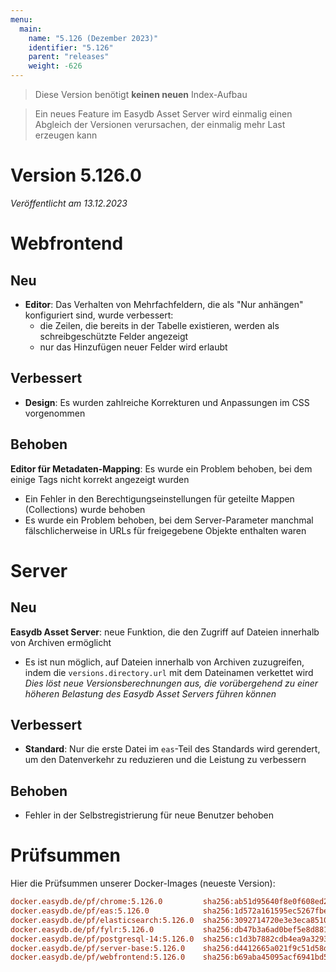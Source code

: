 ```yaml
---
menu:
  main:
    name: "5.126 (Dezember 2023)"
    identifier: "5.126"
    parent: "releases"
    weight: -626
---
```


> Diese Version benötigt **keinen neuen** Index-Aufbau

> Ein neues Feature im Easydb Asset Server wird einmalig einen Abgleich der Versionen verursachen, der einmalig mehr Last erzeugen kann

# Version 5.126.0

*Veröffentlicht am 13.12.2023*


# Webfrontend

## Neu

* **Editor**: Das Verhalten von Mehrfachfeldern, die als "Nur anhängen" konfiguriert sind, wurde verbessert:
  * die Zeilen, die bereits in der Tabelle existieren, werden als schreibgeschützte Felder angezeigt
  * nur das Hinzufügen neuer Felder wird erlaubt

## Verbessert

* **Design**: Es wurden zahlreiche Korrekturen und Anpassungen im CSS vorgenommen

## Behoben

**Editor für Metadaten-Mapping**: Es wurde ein Problem behoben, bei dem einige Tags nicht korrekt angezeigt wurden
* Ein Fehler in den Berechtigungseinstellungen für geteilte Mappen (Collections) wurde behoben
* Es wurde ein Problem behoben, bei dem Server-Parameter manchmal fälschlicherweise in URLs für freigegebene Objekte enthalten waren


# Server

## Neu

**Easydb Asset Server**: neue Funktion, die den Zugriff auf Dateien innerhalb von Archiven ermöglicht
  * Es ist nun möglich, auf Dateien innerhalb von Archiven zuzugreifen, indem die `versions.directory.url` mit dem Dateinamen verkettet wird
  *Dies löst neue Versionsberechnungen aus, die vorübergehend zu einer höheren Belastung des Easydb Asset Servers führen können*

## Verbessert

* **Standard**: Nur die erste Datei im `eas`-Teil des Standards wird gerendert, um den Datenverkehr zu reduzieren und die Leistung zu verbessern

## Behoben

* Fehler in der Selbstregistrierung für neue Benutzer behoben


# Prüfsummen

Hier die Prüfsummen unserer Docker-Images (neueste Version):

```ini
docker.easydb.de/pf/chrome:5.126.0         sha256:ab51d95640f8e0f608ed26015a30f19e5e25534d1224a972b8b381def9b99fdd
docker.easydb.de/pf/eas:5.126.0            sha256:1d572a161595ec5267fbe35a913cf4b229ec638084fbab17f1075d4bdc0289ab
docker.easydb.de/pf/elasticsearch:5.126.0  sha256:3092714720e3e3eca85106941aefc305152edc13e044383ecc6f99faf7b82664
docker.easydb.de/pf/fylr:5.126.0           sha256:db47b3a6ad0bef5e8d881006812a56974a133badcb041b5defd782e2b5c4ba0b
docker.easydb.de/pf/postgresql-14:5.126.0  sha256:c1d3b7882cdb4ea9a3293ae0d6bea21417e20ffc2e133f6274afeba72409e0c8
docker.easydb.de/pf/server-base:5.126.0    sha256:d4412665a021f9c51d58d12c50b70164190f6dc69a69e9cda2ecd8297a764aff
docker.easydb.de/pf/webfrontend:5.126.0    sha256:b69aba45095acf6941bd548ec33e1ce1d479eccd6e9da2edbf9484b5ce4c6f7f
```
